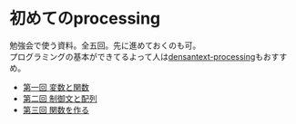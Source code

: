 # 初めてのprocessing
勉強会で使う資料。全五回。先に進めておくのも可。  
プログラミングの基本ができてるよって人は[densantext-processing](https://github.com/knct-densan/densantext-processing)もおすすめ。

* [第一回 変数と関数](第一回.md)
* [第二回 制御文と配列](第二回.md)
* [第三回 関数を作る](第三回.md)
